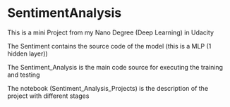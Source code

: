 # SentimentAnalysis

This is a mini Project from my Nano Degree (Deep Learning) in Udacity

The Sentiment contains the source code of the model (this is a MLP (1 hidden layer))

The Sentiment_Analysis is the main code source for executing the training and testing

The notebook (Sentiment_Analysis_Projects) is the description of the project with different stages
